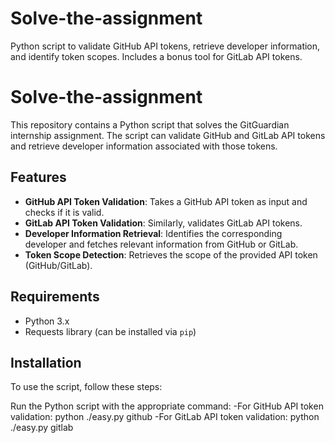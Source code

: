 # Solve-the-assignment
Python script to validate GitHub API tokens, retrieve developer information, and identify token scopes. Includes a bonus tool for GitLab API tokens.
# Solve-the-assignment

This repository contains a Python script that solves the GitGuardian internship assignment. The script can validate GitHub and GitLab API tokens and retrieve developer information associated with those tokens.

## Features

- **GitHub API Token Validation**: Takes a GitHub API token as input and checks if it is valid.
- **GitLab API Token Validation**: Similarly, validates GitLab API tokens.
- **Developer Information Retrieval**: Identifies the corresponding developer and fetches relevant information from GitHub or GitLab.
- **Token Scope Detection**: Retrieves the scope of the provided API token (GitHub/GitLab).

## Requirements

- Python 3.x
- Requests library (can be installed via `pip`)

## Installation

To use the script, follow these steps:

Run the Python script with the appropriate command:
 -For GitHub API token validation:
      python ./easy.py github <your-github-api-token>
  -For GitLab API token validation:
      python ./easy.py gitlab <your-gitlab-api-token>
